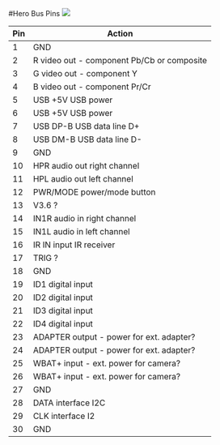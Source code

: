 #Hero Bus Pins
![](http://i.imgur.com/0tArBVY.jpg)

Pin|Action
-- |-------
1  | GND
2  | R video out - component Pb/Cb or composite
3  | G video out - component Y
4  | B video out - component Pr/Cr
5  | USB +5V USB power
6  | USB +5V USB power
7  | USB DP-B USB data line D+
8  | USB DM-B USB data line D-
9  | GND
10 | HPR audio out right channel
11 | HPL audio out left channel
12 | PWR/MODE power/mode button
13 | V3.6 ?
14 | IN1R audio in right channel
15 | IN1L audio in left channel
16 | IR IN input IR receiver
17 | TRIG ?
18 | GND
19 | ID1 digital input
20 | ID2 digital input
21 | ID3 digital input
22 | ID4 digital input
23 | ADAPTER output - power for ext. adapter?
24 | ADAPTER output - power for ext. adapter?
25 | WBAT+ input - ext. power for camera?
26 | WBAT+ input - ext. power for camera?
27 | GND
28 | DATA interface I2C
29 | CLK interface I2
30 | GND
